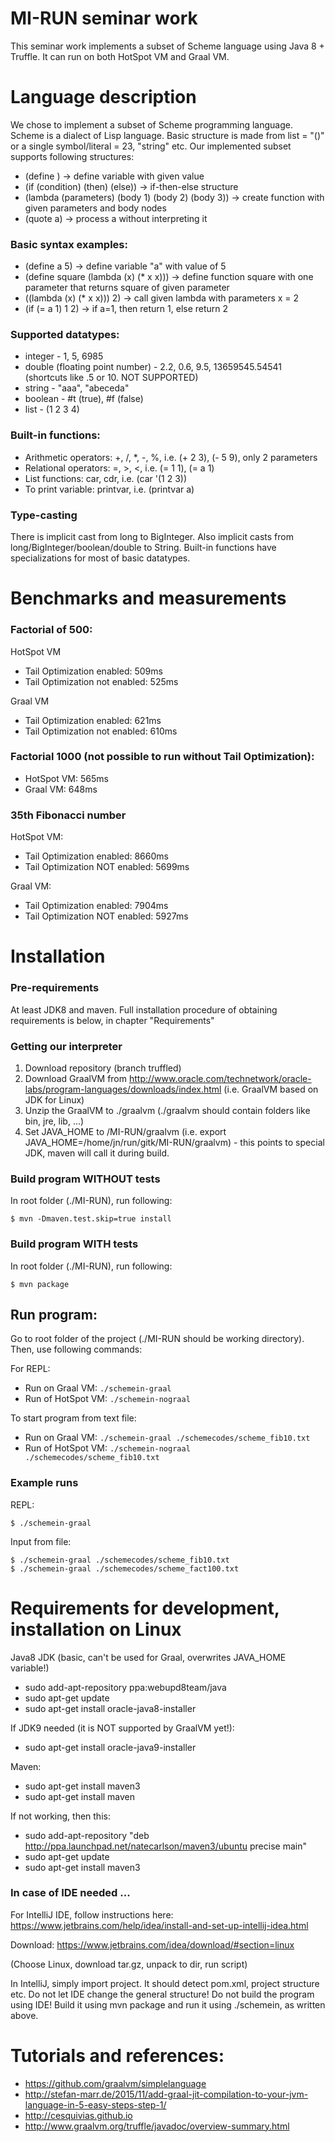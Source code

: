  # MI-RUN seminar work

This seminar work implements a subset of Scheme language using Java 8 + Truffle. It can run on both HotSpot VM and Graal VM.

# Language description

We chose to implement a subset of Scheme programming language. Scheme is a dialect of Lisp language.
Basic structure is made from list = "()" or a single symbol/literal = 23, "string" etc.
Our implemented subset supports following structures:

* (define <variable name> <value>) ->  define variable with given value
* (if (condition) (then) (else)) -> if-then-else structure
* (lambda (parameters) (body 1) (body 2) (body 3)) -> create function with given parameters and body nodes
* (quote a) -> process a without interpreting it

### Basic syntax examples:
* (define a 5) -> define variable "a" with value of 5
* (define square (lambda (x) (* x x))) -> define function square with one parameter that returns square of given parameter
* ((lambda (x) (* x x))) 2) -> call given lambda with parameters x = 2
* (if (= a 1) 1 2) -> if a=1, then return 1, else return 2


### Supported datatypes:
* integer - 1, 5, 6985
* double (floating point number) - 2.2, 0.6, 9.5, 13659545.54541 (shortcuts like .5 or 10. NOT SUPPORTED)
* string - "aaa", "abeceda"
* boolean - #t (true), #f (false)
* list - (1 2 3 4)


### Built-in functions:
* Arithmetic operators: +, /, *, -, %, i.e. (+ 2 3), (- 5 9), only 2 parameters
* Relational operators: =, >, <, i.e. (= 1 1), (= a 1)
* List functions: car, cdr, i.e. (car '(1 2 3))
* To print variable: printvar, i.e. (printvar a)


### Type-casting
There is implicit cast from long to BigInteger. Also implicit casts from long/BigInteger/boolean/double to String.
Built-in functions have specializations for most of basic datatypes.


# Benchmarks and measurements

### Factorial of 500:
HotSpot VM
* Tail Optimization enabled: 509ms
* Tail Optimization not enabled: 525ms

Graal VM
* Tail Optimization enabled: 621ms
* Tail Optimization not enabled: 610ms

### Factorial 1000 (not possible to run without Tail Optimization):
* HotSpot VM: 565ms
* Graal VM: 648ms

### 35th Fibonacci number
HotSpot VM:
* Tail Optimization enabled: 8660ms
* Tail Optimization NOT enabled: 5699ms

Graal VM:
* Tail Optimization enabled: 7904ms
* Tail Optimization NOT enabled: 5927ms


# Installation

### Pre-requirements

At least JDK8 and maven. Full installation procedure of obtaining requirements is below, in chapter "Requirements"

### Getting our interpreter 

1. Download repository (branch truffled)
2. Download GraalVM from http://www.oracle.com/technetwork/oracle-labs/program-languages/downloads/index.html (i.e. GraalVM based on JDK for Linux)
3. Unzip the GraalVM to ./graalvm (./graalvm should contain folders like bin, jre, lib, ...)
4. Set JAVA_HOME to <absolute path to MI-RUN>/MI-RUN/graalvm (i.e. export JAVA_HOME=/home/jn/run/gitk/MI-RUN/graalvm) - this points to special JDK, maven will call it during build.

### Build program WITHOUT tests
In root folder (./MI-RUN), run following:
```
$ mvn -Dmaven.test.skip=true install
```

### Build program WITH tests
In root folder (./MI-RUN), run following:
```
$ mvn package
```

## Run program:
Go to root folder of the project (./MI-RUN should be working directory). Then, use following commands:

For REPL:
* Run on Graal VM: `./schemein-graal`
* Run of HotSpot VM: `./schemein-nograal`

To start program from text file:
* Run on Graal VM: `./schemein-graal ./schemecodes/scheme_fib10.txt`
* Run of HotSpot VM: `./schemein-nograal ./schemecodes/scheme_fib10.txt`

### Example runs

REPL:
```
$ ./schemein-graal
```
Input from file:
```
$ ./schemein-graal ./schemecodes/scheme_fib10.txt
$ ./schemein-graal ./schemecodes/scheme_fact100.txt
```

# Requirements for development, installation on Linux

Java8 JDK (basic, can't be used for Graal, overwrites JAVA_HOME variable!)
*  sudo add-apt-repository ppa:webupd8team/java
*  sudo apt-get update
*  sudo apt-get install oracle-java8-installer

If JDK9 needed (it is NOT supported by GraalVM yet!):
* sudo apt-get install oracle-java9-installer

Maven:

*  sudo apt-get install maven3
* sudo apt-get install maven

If not working, then this:

*  sudo add-apt-repository "deb http://ppa.launchpad.net/natecarlson/maven3/ubuntu precise main"
*  sudo apt-get update
* sudo apt-get install maven3

### In case of IDE needed ...

For IntelliJ IDE, follow instructions here: https://www.jetbrains.com/help/idea/install-and-set-up-intellij-idea.html

Download: https://www.jetbrains.com/idea/download/#section=linux

(Choose Linux, download tar.gz, unpack to dir, run script)

In IntelliJ, simply import project. It should detect pom.xml, project structure etc. Do not let IDE change the general structure! Do not build the program using IDE!
Build it using mvn package and run it using ./schemein, as written above.

# Tutorials and references:
* https://github.com/graalvm/simplelanguage
* http://stefan-marr.de/2015/11/add-graal-jit-compilation-to-your-jvm-language-in-5-easy-steps-step-1/
* http://cesquivias.github.io
* http://www.graalvm.org/truffle/javadoc/overview-summary.html